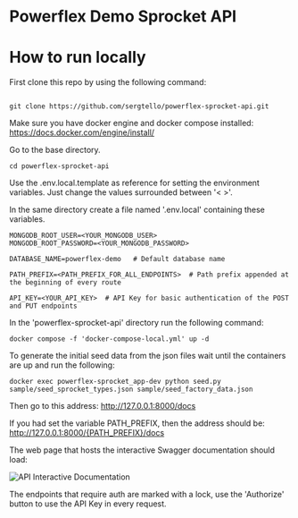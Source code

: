 # Powerflex Demo Sprocket API

# How to run locally
First clone this repo by using the following command:

````

git clone https://github.com/sergtello/powerflex-sprocket-api.git

````

Make sure you have docker engine and docker compose installed: 
https://docs.docker.com/engine/install/

Go to the base directory.
````
cd powerflex-sprocket-api
````

Use the .env.local.template as reference for setting the environment variables.
Just change the values surrounded between '< >'.

In the same directory create a file named '.env.local' containing these variables.

````
MONGODB_ROOT_USER=<YOUR_MONGODB_USER>
MONGODB_ROOT_PASSWORD=<YOUR_MONGODB_PASSWORD>

DATABASE_NAME=powerflex-demo   # Default database name

PATH_PREFIX=<PATH_PREFIX_FOR_ALL_ENDPOINTS>  # Path prefix appended at the beginning of every route

API_KEY=<YOUR_API_KEY>  # API Key for basic authentication of the POST and PUT endpoints
````

In the 'powerflex-sprocket-api' directory run the following command:
````
docker compose -f 'docker-compose-local.yml' up -d
````

To generate the initial seed data from the json files wait until the containers are up and run the following: 
````
docker exec powerflex-sprocket_app-dev python seed.py sample/seed_sprocket_types.json sample/seed_factory_data.json
````

Then go to this address:
http://127.0.0.1:8000/docs

If you had set the variable PATH_PREFIX, then the address should be: http://127.0.0.1:8000/{PATH_PREFIX}/docs

The web page that hosts the interactive Swagger documentation should load:

![API Interactive Documentation](https://i.imgur.com/3WiPgKQ.png)

The endpoints that require auth are marked with a lock, use the 'Authorize' button to use the API Key in every request. 